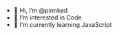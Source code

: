 - 👋 Hi, I’m @pinnked
- 👀 I’m interested in Code
- 🌱 I’m currently learning JavaScript

<!---
AzzamS-1/AzzamS-1 is a ✨ special ✨ repository because its `README.md` (this file) appears on your GitHub profile.
You can click the Preview link to take a look at your changes.
--->
